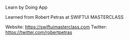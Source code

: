 Learn by Doing App

Learned from Robert Petras at SWIFTUI MASTERCLASS

Website: https://swiftuimasterclass.com
Twitter: https://twitter.com/robertpetras

